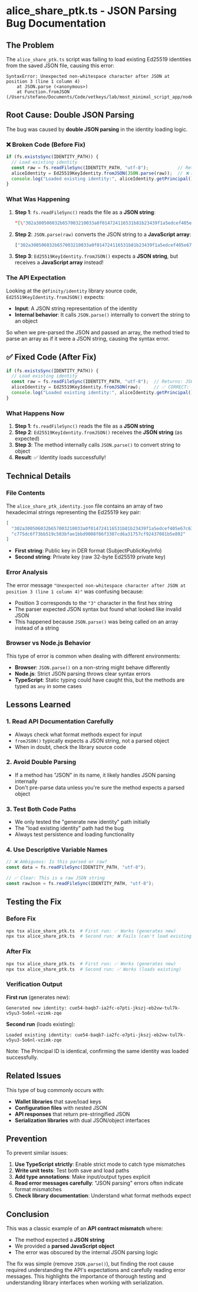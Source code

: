 # alice_share_ptk.ts - JSON Parsing Bug Documentation

## The Problem

The `alice_share_ptk.ts` script was failing to load existing Ed25519 identities from the saved JSON file, causing this error:

```
SyntaxError: Unexpected non-whitespace character after JSON at position 3 (line 1 column 4)
    at JSON.parse (<anonymous>)
    at Function.fromJSON (/Users/stefano/Documents/Code/vetkeys/lab/most_minimal_script_app/node_modules/@dfinity/identity/src/identity/ed25519.ts:144:25)
```

## Root Cause: Double JSON Parsing

The bug was caused by **double JSON parsing** in the identity loading logic.

### ❌ Broken Code (Before Fix)

```typescript
if (fs.existsSync(IDENTITY_PATH)) {
  // Load existing identity
  const raw = fs.readFileSync(IDENTITY_PATH, "utf-8");           // Returns: JSON string
  aliceIdentity = Ed25519KeyIdentity.fromJSON(JSON.parse(raw));  // ❌ DOUBLE PARSING!
  console.log("Loaded existing identity:", aliceIdentity.getPrincipal().toText());
}
```

### What Was Happening

1. **Step 1**: `fs.readFileSync()` reads the file as a **JSON string**:
   ```json
   "[\"302a300506032b657003210033a0f014724116531b81b23439f1a5edcef405e67c6137e75f0d21fa13a7bfb2\",\"c775dc6f73bb519c503bfae1bbd9008f86f3307cd6a31757cf92437081b5e892\"]"
   ```

2. **Step 2**: `JSON.parse(raw)` converts the JSON string to a **JavaScript array**:
   ```javascript
   ["302a300506032b657003210033a0f014724116531b81b23439f1a5edcef405e67c6137e75f0d21fa13a7bfb2", "c775dc6f73bb519c503bfae1bbd9008f86f3307cd6a31757cf92437081b5e892"]
   ```

3. **Step 3**: `Ed25519KeyIdentity.fromJSON()` expects a **JSON string**, but receives a **JavaScript array** instead!

### The API Expectation

Looking at the `@dfinity/identity` library source code, `Ed25519KeyIdentity.fromJSON()` expects:
- **Input**: A JSON string representation of the identity
- **Internal behavior**: It calls `JSON.parse()` internally to convert the string to an object

So when we pre-parsed the JSON and passed an array, the method tried to parse an array as if it were a JSON string, causing the syntax error.

## ✅ Fixed Code (After Fix)

```typescript
if (fs.existsSync(IDENTITY_PATH)) {
  // Load existing identity
  const raw = fs.readFileSync(IDENTITY_PATH, "utf-8");  // Returns: JSON string
  aliceIdentity = Ed25519KeyIdentity.fromJSON(raw);     // ✅ CORRECT: Pass JSON string directly
  console.log("Loaded existing identity:", aliceIdentity.getPrincipal().toText());
}
```

### What Happens Now

1. **Step 1**: `fs.readFileSync()` reads the file as a **JSON string**
2. **Step 2**: `Ed25519KeyIdentity.fromJSON()` receives the **JSON string** (as expected)
3. **Step 3**: The method internally calls `JSON.parse()` to convert string to object
4. **Result**: ✅ Identity loads successfully!

## Technical Details

### File Contents

The `alice_share_ptk_identity.json` file contains an array of two hexadecimal strings representing the Ed25519 key pair:

```json
[
  "302a300506032b657003210033a0f014724116531b81b23439f1a5edcef405e67c6137e75f0d21fa13a7bfb2",
  "c775dc6f73bb519c503bfae1bbd9008f86f3307cd6a31757cf92437081b5e892"
]
```

- **First string**: Public key in DER format (SubjectPublicKeyInfo)
- **Second string**: Private key (raw 32-byte Ed25519 private key)

### Error Analysis

The error message `"Unexpected non-whitespace character after JSON at position 3 (line 1 column 4)"` was confusing because:

- Position 3 corresponds to the `"3"` character in the first hex string
- The parser expected JSON syntax but found what looked like invalid JSON
- This happened because `JSON.parse()` was being called on an array instead of a string

### Browser vs Node.js Behavior

This type of error is common when dealing with different environments:
- **Browser**: `JSON.parse()` on a non-string might behave differently
- **Node.js**: Strict JSON parsing throws clear syntax errors
- **TypeScript**: Static typing could have caught this, but the methods are typed as `any` in some cases

## Lessons Learned

### 1. **Read API Documentation Carefully**
- Always check what format methods expect for input
- `fromJSON()` typically expects a JSON string, not a parsed object
- When in doubt, check the library source code

### 2. **Avoid Double Parsing**
- If a method has "JSON" in its name, it likely handles JSON parsing internally
- Don't pre-parse data unless you're sure the method expects a parsed object

### 3. **Test Both Code Paths**
- We only tested the "generate new identity" path initially
- The "load existing identity" path had the bug
- Always test persistence and loading functionality

### 4. **Use Descriptive Variable Names**
```typescript
// ❌ Ambiguous: Is this parsed or raw?
const data = fs.readFileSync(IDENTITY_PATH, "utf-8");

// ✅ Clear: This is a raw JSON string
const rawJson = fs.readFileSync(IDENTITY_PATH, "utf-8");
```

## Testing the Fix

### Before Fix
```bash
npx tsx alice_share_ptk.ts  # First run: ✅ Works (generates new)
npx tsx alice_share_ptk.ts  # Second run: ❌ Fails (can't load existing)
```

### After Fix
```bash
npx tsx alice_share_ptk.ts  # First run: ✅ Works (generates new)
npx tsx alice_share_ptk.ts  # Second run: ✅ Works (loads existing)
```

### Verification Output

**First run** (generates new):
```
Generated new identity: cue54-baqb7-ia2fc-o7pti-jkszj-eb2vw-tul7k-v5yu3-5o6nl-vzimk-zqe
```

**Second run** (loads existing):
```
Loaded existing identity: cue54-baqb7-ia2fc-o7pti-jkszj-eb2vw-tul7k-v5yu3-5o6nl-vzimk-zqe
```

Note: The Principal ID is identical, confirming the same identity was loaded successfully.

## Related Issues

This type of bug commonly occurs with:
- **Wallet libraries** that save/load keys
- **Configuration files** with nested JSON
- **API responses** that return pre-stringified JSON
- **Serialization libraries** with dual JSON/object interfaces

## Prevention

To prevent similar issues:

1. **Use TypeScript strictly**: Enable strict mode to catch type mismatches
2. **Write unit tests**: Test both save and load paths
3. **Add type annotations**: Make input/output types explicit
4. **Read error messages carefully**: "JSON parsing" errors often indicate format mismatches
5. **Check library documentation**: Understand what format methods expect

## Conclusion

This was a classic example of an **API contract mismatch** where:
- The method expected a **JSON string**
- We provided a **parsed JavaScript object**
- The error was obscured by the internal JSON parsing logic

The fix was simple (remove `JSON.parse()`), but finding the root cause required understanding the API's expectations and carefully reading error messages. This highlights the importance of thorough testing and understanding library interfaces when working with serialization. 